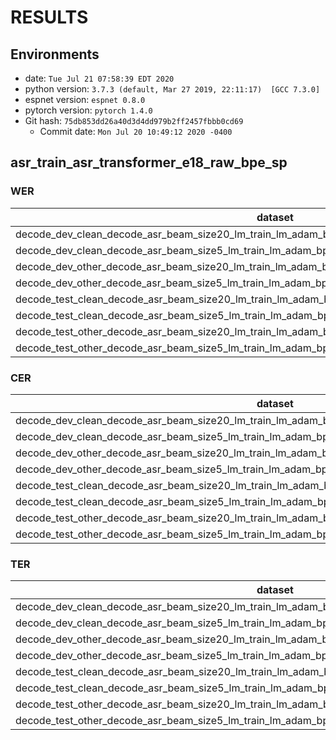 <!-- Generated by scripts/utils/show_asr_result.sh -->
# RESULTS
## Environments
- date: `Tue Jul 21 07:58:39 EDT 2020`
- python version: `3.7.3 (default, Mar 27 2019, 22:11:17)  [GCC 7.3.0]`
- espnet version: `espnet 0.8.0`
- pytorch version: `pytorch 1.4.0`
- Git hash: `75db853dd26a40d3d4dd979b2ff2457fbbb0cd69`
  - Commit date: `Mon Jul 20 10:49:12 2020 -0400`

## asr_train_asr_transformer_e18_raw_bpe_sp
### WER

|dataset|Snt|Wrd|Corr|Sub|Del|Ins|Err|S.Err|
|---|---|---|---|---|---|---|---|---|
|decode_dev_clean_decode_asr_beam_size20_lm_train_lm_adam_bpe_valid.loss.best_asr_model_valid.acc.best|2703|54402|97.9|1.8|0.2|0.2|2.3|28.2|
|decode_dev_clean_decode_asr_beam_size5_lm_train_lm_adam_bpe_valid.loss.best_asr_model_valid.acc.best|2703|54402|97.9|1.9|0.2|0.3|2.4|29.5|
|decode_dev_other_decode_asr_beam_size20_lm_train_lm_adam_bpe_valid.loss.best_asr_model_valid.acc.best|2864|50948|94.6|4.7|0.7|0.7|6.0|46.6|
|decode_dev_other_decode_asr_beam_size5_lm_train_lm_adam_bpe_valid.loss.best_asr_model_valid.acc.best|2864|50948|94.4|5.0|0.5|0.8|6.3|47.5|
|decode_test_clean_decode_asr_beam_size20_lm_train_lm_adam_bpe_valid.loss.best_asr_model_valid.acc.best|2620|52576|97.7|2.0|0.3|0.3|2.6|30.4|
|decode_test_clean_decode_asr_beam_size5_lm_train_lm_adam_bpe_valid.loss.best_asr_model_valid.acc.best|2620|52576|97.7|2.0|0.2|0.3|2.6|30.1|
|decode_test_other_decode_asr_beam_size20_lm_train_lm_adam_bpe_valid.loss.best_asr_model_valid.acc.best|2939|52343|94.5|4.8|0.7|0.7|6.2|49.7|
|decode_test_other_decode_asr_beam_size5_lm_train_lm_adam_bpe_valid.loss.best_asr_model_valid.acc.best|2939|52343|94.3|5.1|0.6|0.8|6.5|50.3|

### CER

|dataset|Snt|Wrd|Corr|Sub|Del|Ins|Err|S.Err|
|---|---|---|---|---|---|---|---|---|
|decode_dev_clean_decode_asr_beam_size20_lm_train_lm_adam_bpe_valid.loss.best_asr_model_valid.acc.best|2703|288456|99.3|0.3|0.3|0.2|0.9|28.2|
|decode_dev_clean_decode_asr_beam_size5_lm_train_lm_adam_bpe_valid.loss.best_asr_model_valid.acc.best|2703|288456|99.3|0.4|0.3|0.2|0.9|29.5|
|decode_dev_other_decode_asr_beam_size20_lm_train_lm_adam_bpe_valid.loss.best_asr_model_valid.acc.best|2864|265951|97.7|1.2|1.1|0.6|2.9|46.6|
|decode_dev_other_decode_asr_beam_size5_lm_train_lm_adam_bpe_valid.loss.best_asr_model_valid.acc.best|2864|265951|97.7|1.3|1.0|0.8|3.0|47.5|
|decode_test_clean_decode_asr_beam_size20_lm_train_lm_adam_bpe_valid.loss.best_asr_model_valid.acc.best|2620|281530|99.3|0.3|0.4|0.3|1.0|30.4|
|decode_test_clean_decode_asr_beam_size5_lm_train_lm_adam_bpe_valid.loss.best_asr_model_valid.acc.best|2620|281530|99.4|0.3|0.3|0.3|0.9|30.1|
|decode_test_other_decode_asr_beam_size20_lm_train_lm_adam_bpe_valid.loss.best_asr_model_valid.acc.best|2939|272758|97.8|1.1|1.1|0.7|2.9|49.7|
|decode_test_other_decode_asr_beam_size5_lm_train_lm_adam_bpe_valid.loss.best_asr_model_valid.acc.best|2939|272758|97.9|1.2|0.9|0.8|2.9|50.3|

### TER

|dataset|Snt|Wrd|Corr|Sub|Del|Ins|Err|S.Err|
|---|---|---|---|---|---|---|---|---|
|decode_dev_clean_decode_asr_beam_size20_lm_train_lm_adam_bpe_valid.loss.best_asr_model_valid.acc.best|2703|69307|97.2|1.8|1.0|0.4|3.2|28.2|
|decode_dev_clean_decode_asr_beam_size5_lm_train_lm_adam_bpe_valid.loss.best_asr_model_valid.acc.best|2703|69307|97.2|1.9|1.0|0.5|3.3|29.5|
|decode_dev_other_decode_asr_beam_size20_lm_train_lm_adam_bpe_valid.loss.best_asr_model_valid.acc.best|2864|64239|93.3|4.4|2.2|1.2|7.9|46.6|
|decode_dev_other_decode_asr_beam_size5_lm_train_lm_adam_bpe_valid.loss.best_asr_model_valid.acc.best|2864|64239|93.2|4.9|1.9|1.5|8.3|47.5|
|decode_test_clean_decode_asr_beam_size20_lm_train_lm_adam_bpe_valid.loss.best_asr_model_valid.acc.best|2620|66712|97.0|1.9|1.1|0.4|3.3|30.4|
|decode_test_clean_decode_asr_beam_size5_lm_train_lm_adam_bpe_valid.loss.best_asr_model_valid.acc.best|2620|66712|97.1|1.9|1.0|0.5|3.3|30.1|
|decode_test_other_decode_asr_beam_size20_lm_train_lm_adam_bpe_valid.loss.best_asr_model_valid.acc.best|2939|66329|93.1|4.5|2.4|1.0|7.9|49.7|
|decode_test_other_decode_asr_beam_size5_lm_train_lm_adam_bpe_valid.loss.best_asr_model_valid.acc.best|2939|66329|93.1|4.8|2.1|1.4|8.3|50.3|

